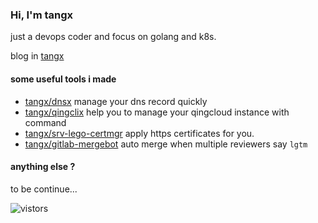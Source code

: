 ### Hi, I'm tangx

just a devops coder and focus on golang and k8s.

blog in [tangx](https://tangx.in/)

#### some useful tools i made

+ [tangx/dnsx](https://github.com/tangx/dnsx) manage your dns record quickly
+ [tangx/qingclix](https://github.com/tangx/qingclix) help you to manage your qingcloud instance with command
+ [tangx/srv-lego-certmgr](https://github.com/tangx/srv-lego-certmgr) apply https certificates for you.
+ [tangx/gitlab-mergebot](https://github.com/tangx/gitlab-mergebot) auto merge when multiple reviewers say `lgtm`

#### anything else ?

to be continue...

![vistors](https://visitor-badge.laobi.icu/badge?page_id=tangx)
